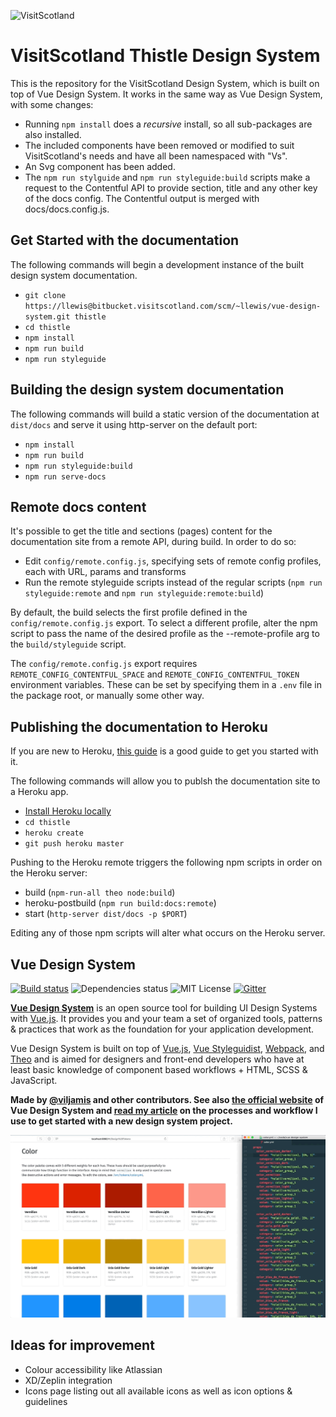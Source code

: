 ![VisitScotland](https://sttc.visitscotland.com/static/img/logos/scotland-alba-logo-500.png)

# VisitScotland Thistle Design System

This is the repository for the VisitScotland Design System, which is built on top of Vue Design System. It works in the same way as Vue Design System, with some changes:

- Running `npm install` does a _recursive_ install, so all sub-packages are also installed.
- The included components have been removed or modified to suit VisitScotland's needs and have all been namespaced with "Vs".
- An Svg component has been added.
- The `npm run stylguide` and `npm run styleguide:build` scripts make a request to the Contentful API to provide section, title and any other key of the docs config. The Contentful output is merged with docs/docs.config.js.

## Get Started with the documentation

The following commands will begin a development instance of the built design system documentation.

- `git clone https://llewis@bitbucket.visitscotland.com/scm/~llewis/vue-design-system.git thistle`
- `cd thistle`
- `npm install`
- `npm run build`
- `npm run styleguide`

## Building the design system documentation

The following commands will build a static version of the documentation at `dist/docs` and serve it using http-server on the default port:

- `npm install`
- `npm run build`
- `npm run styleguide:build`
- `npm run serve-docs`

## Remote docs content

It's possible to get the title and sections (pages) content for the documentation site from a remote API, during build. In order to do so:

- Edit `config/remote.config.js`, specifying sets of remote config profiles, each with URL, params and transforms
- Run the remote styleguide scripts instead of the regular scripts (`npm run styleguide:remote` and `npm run styleguide:remote:build`)

By default, the build selects the first profile defined in the `config/remote.config.js` export. To select a different profile, alter the npm script to pass the name of the desired profile as the --remote-profile arg to the `build/styleguide` script.

The `config/remote.config.js` export requires `REMOTE_CONFIG_CONTENTFUL_SPACE` and `REMOTE_CONFIG_CONTENTFUL_TOKEN` environment variables. These can be set by specifying them in a `.env` file in the package root, or manually some other way.

## Publishing the documentation to Heroku

If you are new to Heroku, [this guide](https://devcenter.heroku.com/articles/getting-started-with-nodejs) is a good guide to get you started with it.

The following commands will allow you to publsh the documentation site to a Heroku app.

- [Install Heroku locally](https://devcenter.heroku.com/articles/getting-started-with-nodejs#set-up)
- `cd thistle`
- `heroku create`
- `git push heroku master`

Pushing to the Heroku remote triggers the following npm scripts in order on the Heroku server:

- build (`npm-run-all theo node:build`)
- heroku-postbuild (`npm run build:docs:remote`)
- start (`http-server dist/docs -p $PORT`)

Editing any of those npm scripts will alter what occurs on the Heroku server.

## Vue Design System

[![Build status](https://travis-ci.org/viljamis/vue-design-system.svg?branch=master)](https://travis-ci.org/viljamis/vue-design-system/) ![Dependencies status](https://david-dm.org/viljamis/vue-design-system.svg) ![MIT License](https://img.shields.io/badge/license-MIT-blue.svg) [![Gitter](https://badges.gitter.im/gitterHQ/gitter.svg)](https://gitter.im/vueds/Lobby)

[**Vue Design System**](https://vueds.com) is an open source tool for building UI Design Systems with [Vue.js](https://vuejs.org). It provides you and your team a set of organized tools, patterns & practices that work as the foundation for your application development.

Vue Design System is built on top of [Vue.js](https://vuejs.org), [Vue Styleguidist](https://github.com/vue-styleguidist/vue-styleguidist), [Webpack](https://webpack.js.org), and [Theo](https://github.com/salesforce-ux/theo) and is aimed for designers and front-end developers who have at least basic knowledge of component based workflows + HTML, SCSS & JavaScript.

**Made by [@viljamis](https://twitter.com/viljamis) and other contributors. See also [the official website](https://vueds.com) of Vue Design System and [read my article](https://viljamis.com/2018/vue-design-system/) on the processes and workflow I use to get started with a new design system project.**

[![Screenshot](./docs/preview.gif)](https://vueds.com/)

## Ideas for improvement

- Colour accessibility like Atlassian
- XD/Zeplin integration
- Icons page listing out all available icons as well as icon options & guidelines
